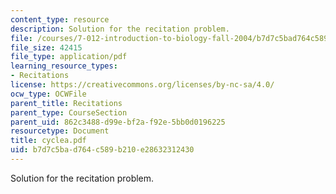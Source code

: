 ```yaml
---
content_type: resource
description: Solution for the recitation problem.
file: /courses/7-012-introduction-to-biology-fall-2004/b7d7c5bad764c589b210e28632312430_cyclea.pdf
file_size: 42415
file_type: application/pdf
learning_resource_types:
- Recitations
license: https://creativecommons.org/licenses/by-nc-sa/4.0/
ocw_type: OCWFile
parent_title: Recitations
parent_type: CourseSection
parent_uid: 862c3488-d99e-bf2a-f92e-5bb0d0196225
resourcetype: Document
title: cyclea.pdf
uid: b7d7c5ba-d764-c589-b210-e28632312430
---
```

Solution for the recitation problem.